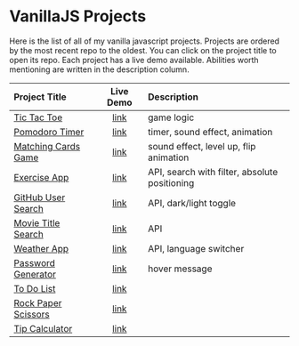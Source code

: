 # VanillaJS Projects

Here is the list of all of my vanilla javascript projects. Projects are ordered by the most recent repo to the oldest. You can click on the project title to open its repo. Each project has a live demo available. Abilities worth mentioning are written in the description column. 


| Project Title | Live Demo | Description |
| :---         |     :---:      |          :--- |
| [Tic Tac Toe](https://github.com/justFae00/TicTacToe)   | [link](https://justfae00.github.io/TicTacToe/)     | game logic    |
| [Pomodoro Timer](https://github.com/justFae00/Pomodoro)   | [link](https://justfae00.github.io/Pomodoro/)     | timer, sound effect, animation    |
| [Matching Cards Game](https://github.com/justFae00/MatchingCardsGame)     | [link](https://justfae00.github.io/MatchingCardsGame/)       | sound effect, level up, flip animation      |
| [Exercise App](https://github.com/justFae00/ExerciseApp)     | [link](https://justfae00.github.io/ExerciseApp/)       | API, search with filter, absolute positioning      |
| [GitHub User Search](https://github.com/justFae00/GitHubUserSearch)     | [link](https://codepen.io/justFae00/full/oNQVOyp)       | API, dark/light toggle      |
| [Movie Title Search](https://github.com/justFae00/MovieTitleSearch)     | [link](https://codepen.io/justFae00/full/VwVRWje)       | API      |
| [Weather App](https://github.com/justFae00/WeatherApp)     | [link](https://justfae00.github.io/WeatherApp/)       | API, language switcher      |
| [Password Generator](https://github.com/justFae00/PasswordGenerator)     | [link](https://codepen.io/justFae00/full/dyQQopG)       | hover message      |
| [To Do List](https://github.com/justFae00/ToDoList)     | [link](https://codepen.io/justFae00/full/wvQYzjd)       |       |
| [Rock Paper Scissors](https://github.com/justFae00/RockPaperScissors)     | [link](https://justfae00.github.io/RockPaperScissors/)       |       |
| [Tip Calculator](https://github.com/justFae00/tipCalculator)     | [link](https://codepen.io/justFae00/full/ExOpMLp)       |       |



